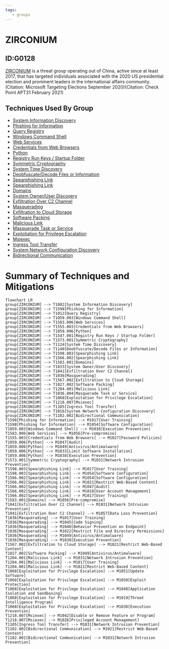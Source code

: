 ```yaml
---
tags:
   - groups
---
```

# ZIRCONIUM
## ID:G0128
[ZIRCONIUM](/mitre/groups/G0128) is a threat group operating out of China, active since at least 2017, that has targeted individuals associated with the 2020 US presidential election and prominent leaders in the international affairs community.(Citation: Microsoft Targeting Elections September 2020)(Citation: Check Point APT31 February 2021)
## Techniques Used By Group
* [System Information Discovery](/mitre/techniques/T1082)
* [Phishing for Information](/mitre/techniques/T1598)
* [Query Registry](/mitre/techniques/T1012)
* [Windows Command Shell](/mitre/techniques/T1059/003)
* [Web Services](/mitre/techniques/T1583/006)
* [Credentials from Web Browsers](/mitre/techniques/T1555/003)
* [Python](/mitre/techniques/T1059/006)
* [Registry Run Keys / Startup Folder](/mitre/techniques/T1547/001)
* [Symmetric Cryptography](/mitre/techniques/T1573/001)
* [System Time Discovery](/mitre/techniques/T1124)
* [Deobfuscate/Decode Files or Information](/mitre/techniques/T1140)
* [Spearphishing Link](/mitre/techniques/T1598/003)
* [Spearphishing Link](/mitre/techniques/T1566/002)
* [Domains](/mitre/techniques/T1583/001)
* [System Owner/User Discovery](/mitre/techniques/T1033)
* [Exfiltration Over C2 Channel](/mitre/techniques/T1041)
* [Masquerading](/mitre/techniques/T1036)
* [Exfiltration to Cloud Storage](/mitre/techniques/T1567/002)
* [Software Packing](/mitre/techniques/T1027/002)
* [Malicious Link](/mitre/techniques/T1204/001)
* [Masquerade Task or Service](/mitre/techniques/T1036/004)
* [Exploitation for Privilege Escalation](/mitre/techniques/T1068)
* [Msiexec](/mitre/techniques/T1218/007)
* [Ingress Tool Transfer](/mitre/techniques/T1105)
* [System Network Configuration Discovery](/mitre/techniques/T1016)
* [Bidirectional Communication](/mitre/techniques/T1102/002)

# Summary of Techniques and Mitigations
```mermaid
flowchart LR
group[ZIRCONIUM] --> T1082[System Information Discovery]
group[ZIRCONIUM] --> T1598[Phishing for Information]
group[ZIRCONIUM] --> T1012[Query Registry]
group[ZIRCONIUM] --> T1059.003[Windows Command Shell]
group[ZIRCONIUM] --> T1583.006[Web Services]
group[ZIRCONIUM] --> T1555.003[Credentials from Web Browsers]
group[ZIRCONIUM] --> T1059.006[Python]
group[ZIRCONIUM] --> T1547.001[Registry Run Keys / Startup Folder]
group[ZIRCONIUM] --> T1573.001[Symmetric Cryptography]
group[ZIRCONIUM] --> T1124[System Time Discovery]
group[ZIRCONIUM] --> T1140[Deobfuscate/Decode Files or Information]
group[ZIRCONIUM] --> T1598.003[Spearphishing Link]
group[ZIRCONIUM] --> T1566.002[Spearphishing Link]
group[ZIRCONIUM] --> T1583.001[Domains]
group[ZIRCONIUM] --> T1033[System Owner/User Discovery]
group[ZIRCONIUM] --> T1041[Exfiltration Over C2 Channel]
group[ZIRCONIUM] --> T1036[Masquerading]
group[ZIRCONIUM] --> T1567.002[Exfiltration to Cloud Storage]
group[ZIRCONIUM] --> T1027.002[Software Packing]
group[ZIRCONIUM] --> T1204.001[Malicious Link]
group[ZIRCONIUM] --> T1036.004[Masquerade Task or Service]
group[ZIRCONIUM] --> T1068[Exploitation for Privilege Escalation]
group[ZIRCONIUM] --> T1218.007[Msiexec]
group[ZIRCONIUM] --> T1105[Ingress Tool Transfer]
group[ZIRCONIUM] --> T1016[System Network Configuration Discovery]
group[ZIRCONIUM] --> T1102.002[Bidirectional Communication]
T1598[Phishing for Information] --> M1017[User Training]
T1598[Phishing for Information] --> M1054[Software Configuration]
T1059.003[Windows Command Shell] --> M1038[Execution Prevention]
T1583.006[Web Services] --> M1056[Pre-compromise]
T1555.003[Credentials from Web Browsers] --> M1027[Password Policies]
T1059.006[Python] --> M1047[Audit]
T1059.006[Python] --> M1049[Antivirus/Antimalware]
T1059.006[Python] --> M1033[Limit Software Installation]
T1059.006[Python] --> M1038[Execution Prevention]
T1573.001[Symmetric Cryptography] --> M1031[Network Intrusion Prevention]
T1598.003[Spearphishing Link] --> M1017[User Training]
T1598.003[Spearphishing Link] --> M1054[Software Configuration]
T1566.002[Spearphishing Link] --> M1054[Software Configuration]
T1566.002[Spearphishing Link] --> M1021[Restrict Web-Based Content]
T1566.002[Spearphishing Link] --> M1047[Audit]
T1566.002[Spearphishing Link] --> M1018[User Account Management]
T1566.002[Spearphishing Link] --> M1017[User Training]
T1583.001[Domains] --> M1056[Pre-compromise]
T1041[Exfiltration Over C2 Channel] --> M1031[Network Intrusion Prevention]
T1041[Exfiltration Over C2 Channel] --> M1057[Data Loss Prevention]
T1036[Masquerading] --> M1017[User Training]
T1036[Masquerading] --> M1045[Code Signing]
T1036[Masquerading] --> M1040[Behavior Prevention on Endpoint]
T1036[Masquerading] --> M1022[Restrict File and Directory Permissions]
T1036[Masquerading] --> M1049[Antivirus/Antimalware]
T1036[Masquerading] --> M1038[Execution Prevention]
T1567.002[Exfiltration to Cloud Storage] --> M1021[Restrict Web-Based Content]
T1027.002[Software Packing] --> M1049[Antivirus/Antimalware]
T1204.001[Malicious Link] --> M1031[Network Intrusion Prevention]
T1204.001[Malicious Link] --> M1017[User Training]
T1204.001[Malicious Link] --> M1021[Restrict Web-Based Content]
T1068[Exploitation for Privilege Escalation] --> M1051[Update Software]
T1068[Exploitation for Privilege Escalation] --> M1050[Exploit Protection]
T1068[Exploitation for Privilege Escalation] --> M1048[Application Isolation and Sandboxing]
T1068[Exploitation for Privilege Escalation] --> M1019[Threat Intelligence Program]
T1068[Exploitation for Privilege Escalation] --> M1038[Execution Prevention]
T1218.007[Msiexec] --> M1042[Disable or Remove Feature or Program]
T1218.007[Msiexec] --> M1026[Privileged Account Management]
T1105[Ingress Tool Transfer] --> M1031[Network Intrusion Prevention]
T1102.002[Bidirectional Communication] --> M1021[Restrict Web-Based Content]
T1102.002[Bidirectional Communication] --> M1031[Network Intrusion Prevention]
```